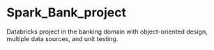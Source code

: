 # Spark_Bank_project
Databricks project in the banking domain with object-oriented design, multiple data sources, and unit testing.
